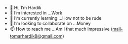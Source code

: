 - 👋 Hi, I’m Hardik
- 👀 I’m interested in ...Work
- 🌱 I’m currently learning ...How not to be rude
- 💞️ I’m looking to collaborate on ...Money
- 📫 How to reach me ...Am i that much impressive (mail-tomarhardik8@gmail.com)

<!---
hard1k99/hard1k99 is a ✨ special ✨ repository because its `README.md` (this file) appears on your GitHub profile.
You can click the Preview link to take a look at your changes.
--->

